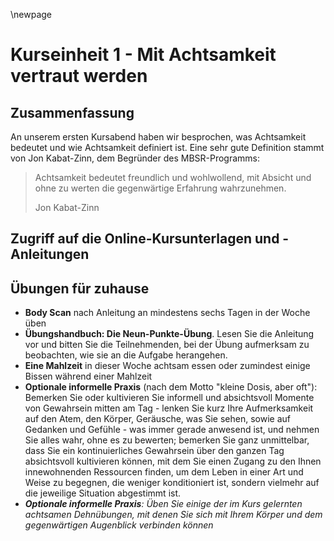 \newpage


# Kurseinheit 1 - Mit Achtsamkeit vertraut werden

## Zusammenfassung

An unserem ersten Kursabend haben wir besprochen, was Achtsamkeit bedeutet und wie Achtsamkeit definiert ist. Eine sehr gute Definition stammt von Jon Kabat-Zinn, dem Begründer des MBSR-Programms:


> Achtsamkeit bedeutet freundlich und wohlwollend, mit Absicht und ohne zu
> werten die gegenwärtige Erfahrung wahrzunehmen.
>
> Jon Kabat-Zinn





## Zugriff auf die Online-Kursunterlagen und -Anleitungen


## Übungen für zuhause

- __Body Scan__ nach Anleitung an mindestens sechs Tagen in der Woche üben
- __Übungshandbuch: Die Neun-Punkte-Übung__. Lesen Sie die Anleitung vor und
bitten Sie die Teilnehmenden, bei der Übung aufmerksam zu beobachten, wie
sie an die Aufgabe herangehen.
- __Eine Mahlzeit__ in dieser Woche achtsam essen oder zumindest einige Bissen
während einer Mahlzeit
- __Optionale informelle Praxis__ (nach dem Motto "kleine Dosis, aber oft"): Bemerken
Sie oder kultivieren Sie informell und absichtsvoll Momente von Gewahrsein
mitten am Tag - lenken Sie kurz Ihre Aufmerksamkeit auf den Atem, den Körper,
Geräusche, was Sie sehen, sowie auf Gedanken und Gefühle - was immer
gerade anwesend ist, und nehmen Sie alles wahr, ohne es zu bewerten;
bemerken Sie ganz unmittelbar, dass Sie ein kontinuierliches Gewahrsein über
den ganzen Tag absichtsvoll kultivieren können, mit dem Sie einen Zugang zu
den Ihnen innewohnenden Ressourcen finden, um dem Leben in einer Art und
Weise zu begegnen, die weniger konditioniert ist, sondern vielmehr auf die
jeweilige Situation abgestimmt ist.
- _**Optionale informelle Praxis**: Üben Sie einige der im Kurs gelernten achtsamen
Dehnübungen, mit denen Sie sich mit Ihrem Körper und dem gegenwärtigen
Augenblick verbinden können_
